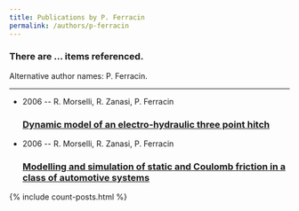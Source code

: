 ```yaml
---
title: Publications by P. Ferracin
permalink: /authors/p-ferracin
---
```


<h3 id="number-posts">There are ... items referenced.</h3>
<p id='info-authors'>Alternative author names: P. Ferracin.</p>
<hr />
<ul class="post-list">
<li><span class='post-meta'>2006 -- R. Morselli, R. Zanasi, P. Ferracin</span><h3><a class='post-link' href="{{ site.baseurl }}/dynamic-model-of-an-electro-hydraulic-three-point-hitch">Dynamic model of an electro-hydraulic three point hitch</a></h3></li>
<li><span class='post-meta'>2006 -- R. Morselli, R. Zanasi, P. Ferracin</span><h3><a class='post-link' href="{{ site.baseurl }}/modelling-and-simulation-of-static-and-coulomb-friction-in-a-class-of-automotive-systems">Modelling and simulation of static and Coulomb friction in a class of automotive systems</a></h3></li>

</ul>
{% include count-posts.html %}

